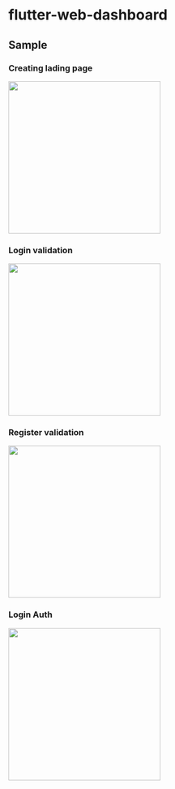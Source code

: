 # flutter-web-dashboard

## Sample 

### Creating lading page 
<p>
<img src="https://github.com/rodri2d2/flutter-web-dashboard/blob/feature/create-login-page/DEMOS/dashboard-demo.gif" width="300" />
</p>

### Login validation 
<p>
<img src="https://github.com/rodri2d2/flutter-web-dashboard/blob/feature/create-form-handlers-and-inputs/DEMOS/login_validation.gif" width="300" />
</p>

### Register validation 
<p>
<img src="https://github.com/rodri2d2/flutter-web-dashboard/blob/feature/create-form-handles-to-register/DEMOS/register_validation.gif" width="300" />
</p>

### Login Auth 
<p>
<img src="https://github.com/rodri2d2/flutter-web-dashboard/blob/feature/create-form-handles-to-register/DEMOS/register_validation.gif" width="300" />
</p>


